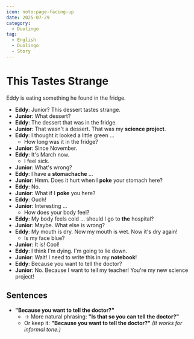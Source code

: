 ```yaml
---
icon: noto:page-facing-up
date: 2025-07-29
category:
  - Duolingo
tag:
  - English
  - Duolingo
  - Story
---
```


# This Tastes Strange

Eddy is eating something he found in the fridge.

- **Eddy**: Junior? This dessert tastes strange.
- **Junior**: What dessert?
- **Eddy**: The dessert that was in the fridge.
- **Junior**: That wasn't a dessert. That was my **science project**.
- **Eddy**: I thought it looked a little green …
  - How long was it in the fridge?
- **Junior**: Since November.
- **Eddy**: It's March now.
  - I feel sick.
- **Junior**: What's wrong?
- **Eddy**: I have a **stomachache** …
- **Junior**: Hmm. Does it hurt when I **poke** your stomach here?
- **Eddy**: No.
- **Junior**: What if I **poke** you here?
- **Eddy**: Ouch!
- **Junior**: Interesting …
  - How does your body feel?
- **Eddy**: My body feels cold … should I go to **the** hospital?
- **Junior**: Maybe. What else is wrong?
- **Eddy**: My mouth is dry. Now my mouth is wet. Now it's dry again!
  - Is my face blue?
- **Junior**: It is! Cool!
- **Eddy**: I think I'm dying. I'm going to lie down.
- **Junior**: Wait! I need to write this in my **notebook**!
- **Eddy**: Because you want to tell the doctor?
- **Junior**: No. Because I want to tell my teacher! You're my new science project!

## Sentences

- **"Because you want to tell the doctor?"**
  - → More natural phrasing:
    **"Is that so you can tell the doctor?"**
  - Or keep it: **"Because you want to tell the doctor?"** _(It works for informal tone.)_
